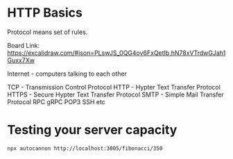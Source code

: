 # HTTP Basics

Protocol means set of rules.

Board Link: https://excalidraw.com/#json=PLswJS_0QG4oy6FxQetIb,hN78xVTrdwGJah1Guxx7Xw

Internet - computers talking to each other

TCP - Transmission Control Protocol
HTTP - Hypter Text Transfer Protocol
HTTPS - Secure Hypter Text Transfer Protocol
SMTP - Simple Mail Transfer Protocol
RPC
gRPC
POP3
SSH
etc

# Testing your server capacity

`npx autocannon http://localhost:3005/fibonacci/350`
